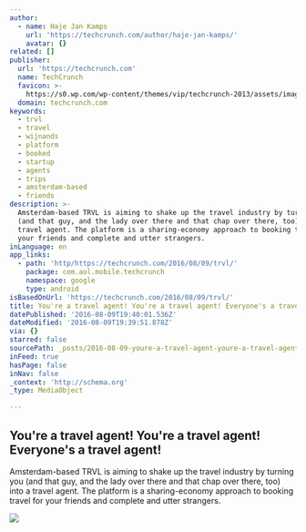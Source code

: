```yaml
---
author:
  - name: Haje Jan Kamps
    url: 'https://techcrunch.com/author/haje-jan-kamps/'
    avatar: {}
related: []
publisher:
  url: 'https://techcrunch.com'
  name: TechCrunch
  favicon: >-
    https://s0.wp.com/wp-content/themes/vip/techcrunch-2013/assets/images/favicon.ico
  domain: techcrunch.com
keywords:
  - trvl
  - travel
  - wijnands
  - platform
  - booked
  - startup
  - agents
  - trips
  - amsterdam-based
  - friends
description: >-
  Amsterdam-based TRVL is aiming to shake up the travel industry by turning you
  (and that guy, and the lady over there and that chap over there, too) into a
  travel agent. The platform is a sharing-economy approach to booking travel for
  your friends and complete and utter strangers.
inLanguage: en
app_links:
  - path: 'http/https://techcrunch.com/2016/08/09/trvl/'
    package: com.aol.mobile.techcrunch
    namespace: google
    type: android
isBasedOnUrl: 'https://techcrunch.com/2016/08/09/trvl/'
title: You're a travel agent! You're a travel agent! Everyone's a travel agent!
datePublished: '2016-08-09T19:40:01.536Z'
dateModified: '2016-08-09T19:39:51.878Z'
via: {}
starred: false
sourcePath: _posts/2016-08-09-youre-a-travel-agent-youre-a-travel-agent-everyones-a-t.md
inFeed: true
hasPage: false
inNav: false
_context: 'http://schema.org'
_type: MediaObject

---
```

<article style=""><h1>You're a travel agent! You're a travel agent! Everyone's a travel agent!</h1><p>Amsterdam-based TRVL is aiming to shake up the travel industry by turning you (and that guy, and the lady over there and that chap over there, too) into a travel agent. The platform is a sharing-economy approach to booking travel for your friends and complete and utter strangers.</p><img src="https://tctechcrunch2011.files.wordpress.com/2016/08/14-lifestyle_desktop5.jpg?w=764&amp;h=400&amp;crop=1" /></article>